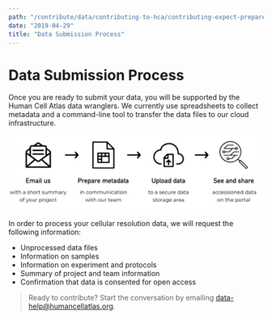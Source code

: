 ```yaml
---
path: "/contribute/data/contributing-to-hca/contributing-expect-prepare"
date: "2019-04-29"
title: "Data Submission Process"
---
```


# Data Submission Process

Once you are ready to submit your data, you will be supported by the Human Cell Atlas data wranglers. We currently use spreadsheets to collect metadata and a command-line tool to transfer the data files to our cloud infrastructure. 

![contribute](../_images/contribute.png)

In order to process your cellular resolution data, we will request the following information:

- Unprocessed data files
- Information on samples
- Information on experiment and protocols
- Summary of project and team information
- Confirmation that data is consented for open access

> Ready to contribute? Start the conversation by emailing [data-help@humancellatlas.org](mailto:data-help@humancellatlas.org).

